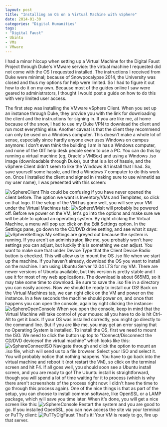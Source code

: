 ```yaml
---
layout: post
title: "Installing an OS on a Virtual Machine with vSphere"
date: 2014-01-30
categories: "Digital Humanities"
tags:
- "Digital Faust"
- Ubintu
- VMs
- VMware
---
```


I had a minor hiccup when setting up a Virtual Machine for the Digital Faust Project through Duke's VMware service: the virtual machine I requested did not come with the OS I requested installed. The instructions I received from Duke were minimal; because of Snowpocalypse 2014, the University was closed and thus my options for help were limited. So I had to figure it out how to do it on my own. Because most of the guides online I saw were geared to administrators, I thought I would post a guide on how to do this with very limited user access.

The first step was installing the VMware vSphere Client. When you set up an instance through Duke, they provide you with the link for downloading the client and the instructions for signing in. If you are like me, at home because of the snow, I had to use my Duke VPN to download the client and run most everything else. Another caveat is that the client they recommend can only be used on a Windows computer. This doesn't make a whole lot of sense, especially since hardly anyone ever uses Windows on campus anymore: I don't even think the building I am in has a Windows computer, and none of the OIT help desk people seem to use a PC. You can do this by running a virtual machine (eg, Oracle's VMBox) and using a Windows .iso image (downloadable through Duke), but that is a lot of hassle, and the vSphere Client didn't seem to like the Windows 8.1 install that I had. So, save yourself some hassle, and find a Windows 7 computer to do this work on. Once I installed the client and signed in (making sure to use winnetid as my user name), I was presented with this screen:

![vSphereClient][1] This could be confusing if you have never opened the client before. The option we want is Inventory/VMs and Templates, so click on that logo. If the setup of the VM has gone well, you will see your VM under the  Virtual Machines tab:   ![vSphereVMs][2]It will probably be powered off. Before we power on the VM, let's go into the options and make sure we will be able to upload an operating system. By right clicking the Virtual Machine, a menu will pop up: click on the Edit Settings option. In the Settings pane, go down to the CD/DVD drive setting, and see what it says: ![vSphereSettings][3] My settings are greyed out because the system is running. If you aren't an administrator, like me, you probably won't have settings you can adjust, but luckily this is something we can adjust. You want to make sure that under Device Type that the Client Device Radio button is checked. This will allow us to mount the OS .iso file when we start up the machine. If you haven't already, download the OS you want to install on the machine. I am using Ubuntu Server 12.04 LTS for my VM. There are newer versions of Ubuntu available, but this version is pretty stable and I use it for most of my web applications. The download is about 665MB, so it may take some time to download. Be sure to save the .iso file in a directory you can easily access. Now we should be ready to install our OS! Back on the Virtual Machines tab, we can right click on the VM and power on the instance. In a few seconds the machine should power on, and once that happens you can open the console, again by right clicking the instance: ![vSphereOpenConsole][4] When you open the console, keep in mind that the Virtual Machine will take control of your mouse: all you have to do is hit Ctrl-Alt to get it back. If your OS was installed correctly, you might go directly to the command line. But if you are like me, you may get an error saying that no Operating System is installed. To install the OS, first we need to mount the ISO. We need to click the button up top to "Connect/Disconnect the CD/DVD devicesof the virtual machine" which looks like this: ![vSphereConnectISO][5] Navigate through and click the option to mount an .iso file, which will send us to a file browser. Select your ISO and select it. You will probably notice that nothing happens. You have to go back into the virtual machine and reboot it (not restart the VM), so click on the terminal screen and hit F4. If all goes well, you should soon see a Ubuntu install screen, and you are ready to go! The Ubuntu install is straightforward, though you will spend a lot of time waiting for it to process (which is why there aren't screenshots of the process right now: I didn't have the time to go through this process again). One of the nice things is that as part of the setup, you can choose to install common software, like OpenSSL or a LAMP package, which will save you time later. When it's done, you will get a nice screen like this: ![vSphereConsole][6] Restart the system and you are good to go. If you installed OpenSSL, you can now access the site via your terminal or PuTTy client: ![PuTTyDigFaust][7] That's it! Your VM is ready to go, fire up that server.

[1]: http://danielgriff.in/wp-content/uploads/2014/01/vSphereClient1.jpg
[2]: http://danielgriff.in/wp-content/uploads/2014/01/vSphereVMs.jpg
[3]: http://danielgriff.in/wp-content/uploads/2014/01/vSphereSettings1.jpg
[4]: http://danielgriff.in/wp-content/uploads/2014/01/vSphereOpenConsole.jpg
[5]: http://danielgriff.in/wp-content/uploads/2014/01/vSphereConnectISO.jpg
[6]: http://danielgriff.in/wp-content/uploads/2014/01/vSphereConsole.jpg
[7]: http://danielgriff.in/wp-content/uploads/2014/01/PuTTyDigFaust.jpg

